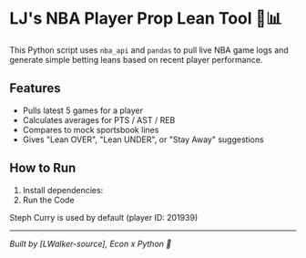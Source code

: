 # LJ's NBA Player Prop Lean Tool 🏀📊

This Python script uses `nba_api` and `pandas` to pull live NBA game logs and generate simple betting leans based on recent player performance.

## Features

- Pulls latest 5 games for a player
- Calculates averages for PTS / AST / REB
- Compares to mock sportsbook lines
- Gives "Lean OVER", "Lean UNDER", or "Stay Away" suggestions

## How to Run

1. Install dependencies:
2. Run the Code

Steph Curry is used by default (player ID: 201939)

---

_Built by [LWalker-source], Econ x Python 🤝_
